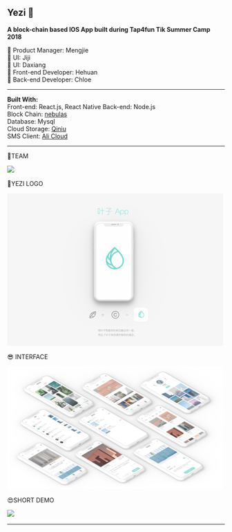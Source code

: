 
## Yezi  :leaves:
**A block-chain based IOS App built during Tap4fun Tik Summer Camp 2018**

:girl: Product Manager: Mengjie   
:girl: UI: Jiji   
:girl: UI: Daxiang  
:boy: Front-end Developer: Hehuan  
:girl: Back-end Developer: Chloe   

----
**Built With:**  
Front-end: React.js, React Native
Back-end: Node.js  
Block Chain: [nebulas ](https://nebulas.io/)    
Database: Mysql   
Cloud Storage: [Qiniu](https://www.qiniu.com/products/kodo)   
SMS Client: [Ali Cloud](https://cn.aliyun.com/)   

----
:star2:TEAM  

<img src="https://github.com/teamYezi/Yezi/blob/master/team.jpg?raw=true" width="500" height=auto />  

:heartbeat:YEZI LOGO   

<img src="https://github.com/teamYezi/Yezi/blob/master/logo.jpg?raw=true" width="500" height=auto />  

:sunglasses: INTERFACE  

<img src="https://github.com/teamYezi/Yezi/blob/master/ui.jpg?raw=true" width="500" height=auto />  

:heart_eyes:SHORT DEMO  

<img src="https://github.com/teamYezi/Yezi/blob/master/510.gif?raw=true" width="500" height=auto />  


----
